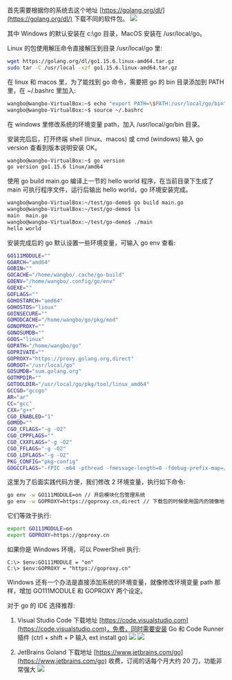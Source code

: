 首先需要根据你的系统去这个地址 [https://golang.org/dl/](https://golang.org/dl/) 下载不同的软件包。
![](https://develop-developer.oss-cn-hangzhou.aliyuncs.com/images/nSxMjxbifqpi7bRrY-ZhXxwt8zeXkaiSoSgAL-rMSh.png?x-oss-process=style/txt-water)

其中 Windows 的默认安装在 c:\go 目录，MacOS 安装在 /usr/local/go。

Linux 的包使用解压命令直接解压到目录 /usr/local/go 里:

```bash
wget https://golang.org/dl/go1.15.6.linux-amd64.tar.gz
sudo tar -C /usr/local -xzf go1.15.6.linux-amd64.tar.gz
```

在 linux 和 macos 里，为了能找到 go 命令，需要把 go 的 bin 目录添加到 PATH 里，在 ~/.bashrc 里加入:

```bash
wangbo@wangbo-VirtualBox:~$ echo "export PATH=\$PATH:/usr/local/go/bin" >> ~/.bashrc
wangbo@wangbo-VirtualBox:~$ source ~/.bashrc
```

在 windows 里修改系统的环境变量 path，加入 /usr/local/go/bin 目录。

安装完后后，打开终端 shell (linux、macos) 或 cmd (windows) 输入 go version 查看到版本说明安装 OK。

```bash
wangbo@wangbo-VirtualBox:~$ go version
go version go1.15.6 linux/amd64
```

使用 go build main.go 编译上一节的 hello world 程序，在当前目录下生成了 main 可执行程序文件，运行后输出 hello world，go 环境安装完成。

```bash
wangbo@wangbo-VirtualBox:~/test/go-demo$ go build main.go
wangbo@wangbo-VirtualBox:~/test/go-demo$ ls
main  main.go
wangbo@wangbo-VirtualBox:~/test/go-demo$ ./main
hello world
```

安装完成后的 go 默认设置一些环境变量，可输入 go env 查看:

```bash
GO111MODULE=""
GOARCH="amd64"
GOBIN=""
GOCACHE="/home/wangbo/.cache/go-build"
GOENV="/home/wangbo/.config/go/env"
GOEXE=""
GOFLAGS=""
GOHOSTARCH="amd64"
GOHOSTOS="linux"
GOINSECURE=""
GOMODCACHE="/home/wangbo/go/pkg/mod"
GONOPROXY=""
GONOSUMDB=""
GOOS="linux"
GOPATH="/home/wangbo/go"
GOPRIVATE=""
GOPROXY="https://proxy.golang.org,direct"
GOROOT="/usr/local/go"
GOSUMDB="sum.golang.org"
GOTMPDIR=""
GOTOOLDIR="/usr/local/go/pkg/tool/linux_amd64"
GCCGO="gccgo"
AR="ar"
CC="gcc"
CXX="g++"
CGO_ENABLED="1"
GOMOD=""
CGO_CFLAGS="-g -O2"
CGO_CPPFLAGS=""
CGO_CXXFLAGS="-g -O2"
CGO_FFLAGS="-g -O2"
CGO_LDFLAGS="-g -O2"
PKG_CONFIG="pkg-config"
GOGCCFLAGS="-fPIC -m64 -pthread -fmessage-length=0 -fdebug-prefix-map=/tmp/go-build472416339=/tmp/go-build -gno-record-gcc-switches"
```

这里为了后面实践代码方便，我们修改 2 环境变量，执行如下命令:

```bash
go env -w GO111MODULE=on // 开启模块化包管理系统
go env -w GOPROXY=https://goproxy.cn,direct // 下载包的时候使用国内的镜像地址
```

它们等效于执行:

```bash
export GO111MODULE=on
export GOPROXY=https://goproxy.cn
```

如果你是 Windows 环境，可以 PowerShell 执行:

```
C:\> $env:GO111MODULE = "on"
C:\> $env:GOPROXY = "https://goproxy.cn"
```

Windows 还有一个办法是直接添加系统的环境变量，就像修改环境变量 path 那样，增加 GO111MODULE 和 GOPROXY 两个设定。


对于 go 的 IDE 选择推荐:

1. Visual Studio Code  下载地址 [https://code.visualstudio.com](https://code.visualstudio.com)，免费，同时需要安装 Go 和 Code Runner 插件 (ctrl + shift + P 输入 ext install go)
![](https://develop-developer.oss-cn-hangzhou.aliyuncs.com/images/Tp27FuTqkRYqxiRST-lg7RBFv5cbEXJS0ZJXe4KxQ1.png?x-oss-process=style/txt-water)
![](https://develop-developer.oss-cn-hangzhou.aliyuncs.com/images/P92u22q62sexL7htz-XP-oiAwJLc3OSbPqz4HPg21d.png?x-oss-process=style/txt-water)

2. JetBrains Goland 下载地址 [https://www.jetbrains.com/go](https://www.jetbrains.com/go) 收费，订阅的话每个月大约 20 刀，功能非常强大
![](https://develop-developer.oss-cn-hangzhou.aliyuncs.com/images/EuBf38LsK7Hxa7AkP-qBjcjWW8c3D3NMG8qE0jCfQ2.png?x-oss-process=style/txt-water)
